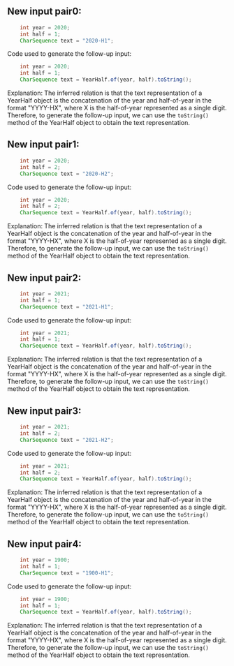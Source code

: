 ## New input pair0:
```java
    int year = 2020;
    int half = 1;
    CharSequence text = "2020-H1";
```

Code used to generate the follow-up input:
```java
    int year = 2020;
    int half = 1;
    CharSequence text = YearHalf.of(year, half).toString();
```

Explanation: The inferred relation is that the text representation of a YearHalf object is the concatenation of the year and half-of-year in the format "YYYY-HX", where X is the half-of-year represented as a single digit. Therefore, to generate the follow-up input, we can use the `toString()` method of the YearHalf object to obtain the text representation.

## New input pair1:
```java
    int year = 2020;
    int half = 2;
    CharSequence text = "2020-H2";
```

Code used to generate the follow-up input:
```java
    int year = 2020;
    int half = 2;
    CharSequence text = YearHalf.of(year, half).toString();
```

Explanation: The inferred relation is that the text representation of a YearHalf object is the concatenation of the year and half-of-year in the format "YYYY-HX", where X is the half-of-year represented as a single digit. Therefore, to generate the follow-up input, we can use the `toString()` method of the YearHalf object to obtain the text representation.

## New input pair2:
```java
    int year = 2021;
    int half = 1;
    CharSequence text = "2021-H1";
```

Code used to generate the follow-up input:
```java
    int year = 2021;
    int half = 1;
    CharSequence text = YearHalf.of(year, half).toString();
```

Explanation: The inferred relation is that the text representation of a YearHalf object is the concatenation of the year and half-of-year in the format "YYYY-HX", where X is the half-of-year represented as a single digit. Therefore, to generate the follow-up input, we can use the `toString()` method of the YearHalf object to obtain the text representation.

## New input pair3:
```java
    int year = 2021;
    int half = 2;
    CharSequence text = "2021-H2";
```

Code used to generate the follow-up input:
```java
    int year = 2021;
    int half = 2;
    CharSequence text = YearHalf.of(year, half).toString();
```

Explanation: The inferred relation is that the text representation of a YearHalf object is the concatenation of the year and half-of-year in the format "YYYY-HX", where X is the half-of-year represented as a single digit. Therefore, to generate the follow-up input, we can use the `toString()` method of the YearHalf object to obtain the text representation.

## New input pair4:
```java
    int year = 1900;
    int half = 1;
    CharSequence text = "1900-H1";
```

Code used to generate the follow-up input:
```java
    int year = 1900;
    int half = 1;
    CharSequence text = YearHalf.of(year, half).toString();
```

Explanation: The inferred relation is that the text representation of a YearHalf object is the concatenation of the year and half-of-year in the format "YYYY-HX", where X is the half-of-year represented as a single digit. Therefore, to generate the follow-up input, we can use the `toString()` method of the YearHalf object to obtain the text representation.
